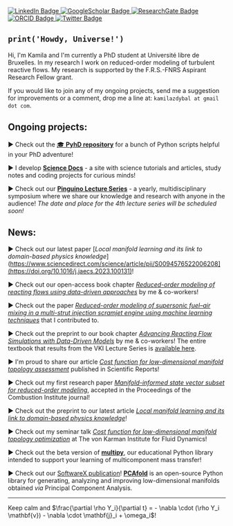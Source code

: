 <a href="https://www.linkedin.com/in/kamila-zdybal/">
  <img src="https://img.shields.io/badge/LinkedIn-blue?style=for-the-badge&logo=linkedin&logoColor=white" alt="LinkedIn Badge"/>
</a>  
<a href="https://scholar.google.com/citations?user=EI_up1gAAAAJ&hl=en&oi=ao">
  <img src="https://img.shields.io/badge/GoogleScholar-critical?style=for-the-badge&logo=googlescholar&logoColor=white" alt="GoogleScholar Badge"/>
</a>
<a href="https://www.researchgate.net/profile/Kamila-Zdybal">
  <img src="https://img.shields.io/badge/ResearchGate-lightseagreen?style=for-the-badge&logo=researchgate&logoColor=white" alt="ResearchGate Badge"/>
</a>
<a href="https://orcid.org/0000-0002-3952-3824">
  <img src="https://img.shields.io/badge/orcid-green?style=for-the-badge&logo=orcid&logoColor=white" alt="ORCID Badge"/>
</a>
<a href="https://twitter.com/kamilazdybal">
  <img src="https://img.shields.io/badge/Twitter-dodgerblue?style=for-the-badge&logo=twitter&logoColor=white" alt="Twitter Badge"/>
</a>

## `print('Howdy, Universe!')`

Hi, I'm Kamila and I'm currently a PhD student at Université libre de Bruxelles. In my research I work on reduced-order modeling of turbulent reactive flows. My research is supported by the F.R.S.-FNRS Aspirant Research Fellow grant.

If you would like to join any of my ongoing projects, send me a suggestion for improvements or a comment, drop me a line at: `kamilazdybal at gmail dot com`.

## Ongoing projects:

► Check out the [🎓 **PyhD repository**](https://github.com/kamilazdybal/PyhD) for a bunch of Python scripts helpful in your PhD adventure!

► I develop [**Science Docs**](https://kamilazdybal.github.io) - a site with science tutorials and articles, study notes and coding projects for curious minds!

► Check out our [**Pinguino Lecture Series**](http://boccelliengineering.altervista.org/PLS_website/index.html) - a yearly, multidisciplinary symposium where we share our knowledge and research with anyone in the audience! *The date and place for the 4th lecture series will be scheduled soon!*

## News:

► Check out our latest paper [*Local manifold learning and its link to domain-based physics knowledge*](https://www.sciencedirect.com/science/article/pii/S0094576522006208](https://doi.org/10.1016/j.jaecs.2023.100131)!

► Check out our open-access book chapter [*Reduced-order modeling of reacting flows using data-driven approaches*](https://link.springer.com/chapter/10.1007/978-3-031-16248-0_9) by me & co-workers!

► Check out the paper [*Reduced-order modeling of supersonic fuel–air mixing in a multi-strut injection scramjet engine using machine learning techniques*](https://www.sciencedirect.com/science/article/pii/S0094576522006208) that I contributed to.

► Check out the preprint to our book chapter [*Advancing Reacting Flow Simulations with Data-Driven Models*](https://arxiv.org/abs/2209.02051) by me & co-workers! The entire textbook that results from the VKI Lecture Series is [available here](https://www.cambridge.org/core/books/data-driven-fluid-mechanics/0327A1A43F7C67EE88BB13743FD9DC8D).

► I'm proud to share our article [*Cost function for low-dimensional manifold topology assessment*](https://www.nature.com/articles/s41598-022-18655-1) published in Scientific Reports!

► Check out my first research paper [*Manifold-informed state vector subset for reduced-order modeling*](https://www.researchgate.net/publication/361985981_Manifold-informed_state_vector_subset_for_reduced-order_modeling), accepted in the Proceedings of the Combustion Institute journal!

► Check out the preprint to our latest article [*Local manifold learning and its link to domain-based physics knowledge*](https://arxiv.org/abs/2207.00275)!

► Check out my seminar talk [*Cost function for low-dimensional manifold topology optimization*](https://www.vki.ac.be/index.php/vki-seminars) at The von Karman Institute for Fluid Dynamics!

► Check out the beta version of [**multipy**](https://multipy-lib.readthedocs.io/), our educational Python library intended to support your learning of multicomponent mass transfer!

► Check out our [SoftwareX publication](https://authors.elsevier.com/sd/article/S2352711020303435)! [**PCAfold**](https://pcafold.readthedocs.io/) is an open-source Python library for generating, analyzing and improving low-dimensional manifolds obtained *via* Principal Component Analysis.

------

Keep calm and $\frac{\partial \rho Y_i}{\partial t} = - \nabla \cdot (\rho Y_i \mathbf{v}) - \nabla \cdot \mathbf{j}_i + \omega_i$!
